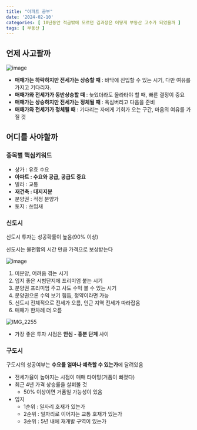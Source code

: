```yaml
---
title: "아파트 공부"
date: '2024-02-10'
categories: [ 10년동안 적금밖에 모르던 김과장은 어떻게 부동산 고수가 되었을까 ]
tags: [ 부동산 ]
---
```


## 언제 사고팔까

![image](https://github.com/won0935/won0935.github.io/assets/55419159/9e28fe2d-7525-4e84-bacd-fa93da27bbf8)

- **매매가는 하락하지만 전세가는 상승할 때** : 바닥에 진입할 수 있는 시기, 다만 여유를 가지고 기다리자.
- **매매가와 전세가가 동반상승할 때** : 늦었더라도 올라타야 할 때, 빠른 결정이 중요
- **매매가는 상승하지만 전세가는 정체될 때** : 욕심버리고 다음을 준비
- **매매가와 전세가가 정체될 때** : 기다리는 자에게 기회가 오는 구간, 마음의 여유를 가질 것

## 어디를 사야할까

### 종목별 핵심키워드

- 상가 : 유효 수요
- **아파트 : 수요와 공급, 공급도 중요**
- 빌라 : 교통
- **재건축 : 대지지분**
- 분양권 : 적정 분양가
- 토지 : 쓰임새

### 신도시

신도시 투자는 성공확률이 높음(90% 이상)

신도시는 불편함의 시간 만큼 가격으로 보상받는다

![image](https://github.com/won0935/won0935.github.io/assets/55419159/30c59941-2992-4fb4-bbd4-c4f37b2bc5a5)

1. 미분양, 어려움 겪는 시기
2. 입지 좋은 시범단지에 프리미엄 붙는 시기
3. 분양권 프리미엄 주고 사도 수익 볼 수 있는 시기
4. 분양권으론 수익 보기 힘듬, 청약이라면 가능
5. 신도시 전체적으로 전세가 오름, 인근 지역 전세가 따라잡음
6. 매매가 한차례 더 오름

![IMG_2255](https://github.com/won0935/won0935.github.io/assets/55419159/ef0814c1-79ed-4dc4-9f8c-ec2bb730cd79)

- 가장 좋은 투자 시점은 **안심 - 흥분 단계** 사이

### 구도시

구도시의 성공여부는 **수요를 얼마나 예측할 수 있는가**에 달려있음

- 전세가율이 높아지는 시점이 매매 타이밍(거품이 빠졌다)
- 최근 4년 가격 상승률을 살펴볼 것
  - 50% 이상이면 거품일 가능성이 있음
- 입지
  - 1순위 : 일자리 호재가 있는가
  - 2순위 : 일자리로 이어지는 교통 호재가 있는가
  - 3순위 : 5년 내에 재개발 구역이 있는가
